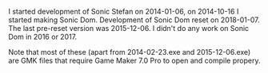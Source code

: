 I started development of Sonic Stefan on 2014-01-06, on 2014-10-16 I started making Sonic Dom. Development of Sonic Dom reset on 2018-01-07. The last pre-reset version was 2015-12-06. I didn't do any work on Sonic Dom in 2016 or 2017.

Note that most of these (apart from 2014-02-23.exe and 2015-12-06.exe) are GMK files that require Game Maker 7.0 Pro to open and compile propery.
